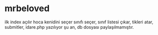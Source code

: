 # mrbeloved

ilk index açılır hoca kenidini seçer sınıfı seçer, sınıf listesi çıkar, tikleri atar, submitler, idare.php yazılıyor şu an, db dosyası paylaşılmamıştır.

